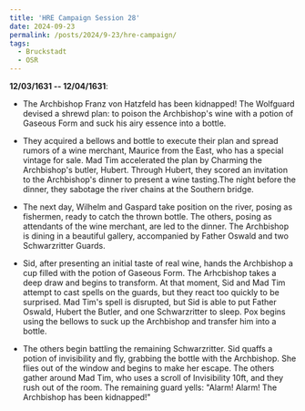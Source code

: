 ```yaml
---
title: 'HRE Campaign Session 28'
date: 2024-09-23
permalink: /posts/2024/9-23/hre-campaign/
tags:
  - Bruckstadt
  - OSR
---
```



**12/03/1631 -- 12/04/1631**:

- The Archbishop Franz von Hatzfeld has been kidnapped! The Wolfguard devised a shrewd plan: to poison the Archbishop's wine with a potion of Gaseous Form and suck his airy essence into a bottle.

- They acquired a bellows and bottle to execute their plan and spread rumors of a wine merchant, Maurice from the East, who has a special vintage for sale. Mad Tim accelerated the plan by Charming the Archbishop's butler, Hubert. Through Hubert, they scored an invitation to the Archbishop's dinner to present a wine tasting.The night before the dinner, they sabotage the river chains at the Southern bridge.

- The next day, Wilhelm and Gaspard take position on the river, posing as fishermen, ready to catch the thrown bottle. The others, posing as attendants of the wine merchant, are led to the dinner. The Archbishop is dining in a beautiful gallery, accompanied by Father Oswald and two Schwarzritter Guards.

- Sid, after presenting an initial taste of real wine, hands the Archbishop a cup filled with the potion of Gaseous Form. The Arhcbishop takes a deep draw and begins to transform. At that moment, Sid and Mad Tim attempt to cast spells on the guards, but they react too quickly to be surprised. Mad Tim's spell is disrupted, but Sid is able to put Father Oswald, Hubert the Butler, and one Schwarzritter to sleep. Pox begins using the bellows to suck up the Archbishop and transfer him into a bottle. 

- The others begin battling the remaining Schwarzritter. Sid quaffs a potion of invisibility and fly, grabbing the bottle with the Archbishop. She flies out of the window and begins to make her escape. The others gather around Mad Tim, who uses a scroll of Invisibility 10ft, and they rush out of the room. The remaining guard yells: "Alarm! Alarm! The Archbishop has been kidnapped!"
